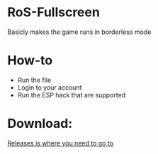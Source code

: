 # RoS-Fullscreen
Basicly makes the game runs in borderless mode

# How-to
- Run the file
- Login to your account
- Run the ESP hack that are supported

# Download:
[Releases is where you need to go to](https://github.com/Maxhyt/RoS-Fullscreen/releases)
